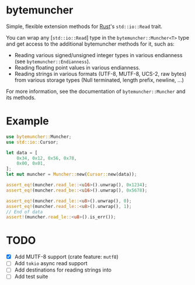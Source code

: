 # bytemuncher
Simple, flexible extension methods for [Rust](rust-lang.org)'s `std::io::Read` trait.

You can wrap any [`std::io::Read`] type in the `bytemuncher::Muncher<T>` type and get access to the additional
bytemuncher methods for it, such as:
- Reading various signed/unsigned integer types in various endianness (see `bytemuncher::Endianness`).
- Reading floating point values in various endianness.
- Reading strings in various formats (UTF-8, MUTF-8, UCS-2, raw bytes)
  from various storage types (Null terminated, length prefix, newline, ...)

For more information, see the documentation of `bytemuncher::Muncher` and its methods.

# Example
```rust
use bytemuncher::Muncher;
use std::io::Cursor;

let data = [
    0x34, 0x12, 0x56, 0x78,
    0x00, 0x01,
];
let mut muncher = Muncher::new(Cursor::new(data));

assert_eq!(muncher.read_le::<u16>().unwrap(), 0x1234);
assert_eq!(muncher.read_be::<u16>().unwrap(), 0x5678);

assert_eq!(muncher.read_le::<u8>().unwrap(), 0);
assert_eq!(muncher.read_le::<u8>().unwrap(), 1);
// End of data
assert!(muncher.read_le::<u8>().is_err());
```

# TODO
- [x] Add MUTF-8 support (crate feature: `mutf8`)
- [ ] Add `tokio` async read support
- [ ] Add destinations for reading strings into
- [ ] Add test suite
